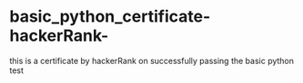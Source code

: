 # basic_python_certificate-hackerRank-
this is a certificate by hackerRank on successfully passing the basic python test 
